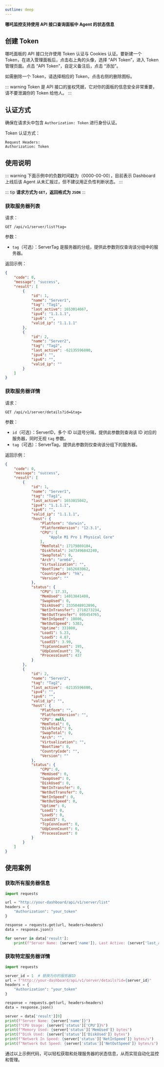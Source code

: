 ```yaml
---
outline: deep
---
```


**哪吒监控支持使用 API 接口查询面板中 Agent 的状态信息** 

## 创建 Token

哪吒面板的 API 接口允许使用 Token 认证与 Cookies 认证。要新建一个 Token，在进入管理面板后，点击右上角的头像，选择 “API Token”，进入 Token 管理页面。点击 “API Token”，自定义备注后，点击 “添加”。

如需删除一个 Token，请选择相应的 Token，点击右侧的删除图标。

::: warning
Token 是 API 接口的鉴权凭据，它对你的面板的信息安全非常重要，请不要泄漏你的 Token 给他人。
:::

## 认证方式

确保在请求头中包含 `Authorization: Token` 进行身份认证。

Token 认证方式：
``` 
Request Headers:
Authorization: Token
```

## 使用说明

::: warning
下面示例中的负数时间戳为（0000-00-00），目前表示 Dashboard 上线后该 Agent 从未汇报过，但不建议用正负性判断状态。
:::

::: tip
**请求方式为 `GET`，返回格式为 `JSON`**
:::

### 获取服务器列表

请求：
``` 
GET /api/v1/server/list?tag= 
```

参数：
- `tag`（可选）：ServerTag 是服务器的分组，提供此参数则仅查询该分组中的服务器。

返回示例：
```json
{
    "code": 0,
    "message": "success",
    "result": [
        {
            "id": 1,
            "name": "Server1",
            "tag": "Tag1",
            "last_active": 1653014667,
            "ipv4": "1.1.1.1",
            "ipv6": "",
            "valid_ip": "1.1.1.1"
        },
        {
            "id": 2,
            "name": "Server2",
            "tag": "Tag2",
            "last_active": -62135596800,
            "ipv4": "",
            "ipv6": "",
            "valid_ip": ""
        }
    ]
}
```

### 获取服务器详情

请求：
``` 
GET /api/v1/server/details?id=&tag= 
```

参数：
- `id`（可选）：ServerID，多个 ID 以逗号分隔，提供此参数则查询该 ID 对应的服务器，同时无视 `tag` 参数。
- `tag`（可选）：ServerTag，提供此参数则仅查询该分组下的服务器。

返回示例：
```json
{
    "code": 0,
    "message": "success",
    "result": [
        {
            "id": 1,
            "name": "Server1",
            "tag": "Tag1",
            "last_active": 1653015042,
            "ipv4": "1.1.1.1",
            "ipv6": "",
            "valid_ip": "1.1.1.1",
            "host": {
                "Platform": "darwin",
                "PlatformVersion": "12.3.1",
                "CPU": [
                    "Apple M1 Pro 1 Physical Core"
                ],
                "MemTotal": 17179869184,
                "DiskTotal": 2473496842240,
                "SwapTotal": 0,
                "Arch": "arm64",
                "Virtualization": "",
                "BootTime": 1652683962,
                "CountryCode": "hk",
                "Version": ""
            },
            "status": {
                "CPU": 17.33,
                "MemUsed": 14013841408,
                "SwapUsed": 0,
                "DiskUsed": 2335048912896,
                "NetInTransfer": 2710273234,
                "NetOutTransfer": 695454765,
                "NetInSpeed": 10806,
                "NetOutSpeed": 5303,
                "Uptime": 331080,
                "Load1": 5.23,
                "Load5": 4.87,
                "Load15": 3.99,
                "TcpConnCount": 195,
                "UdpConnCount": 70,
                "ProcessCount": 437
            }
        },
        {
            "id": 2,
            "name": "Server2",
            "tag": "Tag2",
            "last_active": -62135596800,
            "ipv4": "",
            "ipv6": "",
            "valid_ip": "",
            "host": {
                "Platform": "",
                "PlatformVersion": "",
                "CPU": null,
                "MemTotal": 0,
                "DiskTotal": 0,
                "SwapTotal": 0,
                "Arch": "",
                "Virtualization": "",
                "BootTime": 0,
                "CountryCode": "",
                "Version": ""
            },
            "status": {
                "CPU": 0,
                "MemUsed": 0,
                "SwapUsed": 0,
                "DiskUsed": 0,
                "NetInTransfer": 0,
                "NetOutTransfer": 0,
                "NetInSpeed": 0,
                "NetOutSpeed": 0,
                "Uptime": 0,
                "Load1": 0,
                "Load5": 0,
                "Load15": 0,
                "TcpConnCount": 0,
                "UdpConnCount": 0,
                "ProcessCount": 0
            }
        }
    ]
}
```

## 使用案例

### 获取所有服务器信息

```python
import requests

url = "http://your-dashboard/api/v1/server/list"
headers = {
    "Authorization": "your_token"
}

response = requests.get(url, headers=headers)
data = response.json()

for server in data['result']:
    print(f"Server Name: {server['name']}, Last Active: {server['last_active']}, IP: {server['valid_ip']}")
```

### 获取特定服务器详情

```python
import requests

server_id = 1  # 替换为你的服务器ID
url = f"http://your-dashboard/api/v1/server/details?id={server_id}"
headers = {
    "Authorization": "your_token"
}

response = requests.get(url, headers=headers)
data = response.json()

server = data['result'][0]
print(f"Server Name: {server['name']}")
print(f"CPU Usage: {server['status']['CPU']}%")
print(f"Memory Used: {server['status']['MemUsed']} bytes")
print(f"Disk Used: {server['status']['DiskUsed']} bytes")
print(f"Network In Speed: {server['status']['NetInSpeed']} bytes/s")
print(f"Network Out Speed: {server['status']['NetOutSpeed']} bytes/s")
```

通过以上示例代码，可以轻松获取和处理服务器的状态信息，从而实现自动化监控和管理。